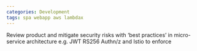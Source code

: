 ```yaml
---
categories: Development
tags: spa webapp aws lambdax
---
```



Review product and mitigate security risks with ‘best practices’ in micro-service architecture e.g. JWT RS256 Authn/z and Istio to enforce


